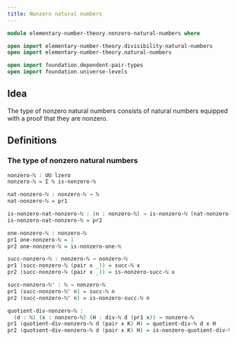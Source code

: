 ```yaml
---
title: Nonzero natural numbers
---
```


```agda
module elementary-number-theory.nonzero-natural-numbers where

open import elementary-number-theory.divisibility-natural-numbers
open import elementary-number-theory.natural-numbers

open import foundation.dependent-pair-types
open import foundation.universe-levels
```

## Idea

The type of nonzero natural numbers consists of natural numbers equipped with a proof that they are nonzero.

## Definitions

### The type of nonzero natural numbers

```agda
nonzero-ℕ : UU lzero
nonzero-ℕ = Σ ℕ is-nonzero-ℕ

nat-nonzero-ℕ : nonzero-ℕ → ℕ
nat-nonzero-ℕ = pr1

is-nonzero-nat-nonzero-ℕ : (n : nonzero-ℕ) → is-nonzero-ℕ (nat-nonzero-ℕ n)
is-nonzero-nat-nonzero-ℕ = pr2

one-nonzero-ℕ : nonzero-ℕ
pr1 one-nonzero-ℕ = 1
pr2 one-nonzero-ℕ = is-nonzero-one-ℕ

succ-nonzero-ℕ : nonzero-ℕ → nonzero-ℕ
pr1 (succ-nonzero-ℕ (pair x _)) = succ-ℕ x
pr2 (succ-nonzero-ℕ (pair x _)) = is-nonzero-succ-ℕ x

succ-nonzero-ℕ' : ℕ → nonzero-ℕ
pr1 (succ-nonzero-ℕ' n) = succ-ℕ n
pr2 (succ-nonzero-ℕ' n) = is-nonzero-succ-ℕ n
```

```agda
quotient-div-nonzero-ℕ :
  (d : ℕ) (x : nonzero-ℕ) (H : div-ℕ d (pr1 x)) → nonzero-ℕ
pr1 (quotient-div-nonzero-ℕ d (pair x K) H) = quotient-div-ℕ d x H
pr2 (quotient-div-nonzero-ℕ d (pair x K) H) = is-nonzero-quotient-div-ℕ H K
```
